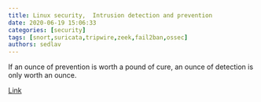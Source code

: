 ```yaml
---
title: Linux security,  Intrusion detection and prevention 
date: 2020-06-19 15:06:33
categories: [security]
tags: [snort,suricata,tripwire,zeek,fail2ban,ossec]
authors: sedlav
---
```


If an ounce of prevention is worth a pound of cure, an ounce of detection is only worth an ounce.

[Link](https://www.redhat.com/sysadmin/security-intrusion-detection)
